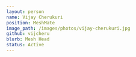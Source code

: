 ```yaml
---
layout: person
name: Vijay Cherukuri
position: MeshMate
image_path: /images/photos/vijay-cherukuri.jpg
github: vijcheru
blurb: Mesh Head
status: Active
---
```

